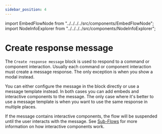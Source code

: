 ```yaml
---
sidebar_position: 4
---
```


import EmbedFlowNode from "../../../../src/components/EmbedFlowNode";
import NodeInfoExplorer from "../../../../src/components/NodeInfoExplorer";

# Create response message

<EmbedFlowNode type="action_response_create" />

The `Create response message` block is used to respond to a command or component interaction. Usually each command or component interaction must create a message response. The only exception is when you show a modal instead.

You can either configure the message in the block directly or use a message template instead. In both cases you can add embeds and interactive components to the message. The only case where it's better to use a message template is when you want to use the same response in multiple places.

If the message contains interactive components, the flow will be suspended until the user interacts with the message. See [Sub-Flows](/reference/sub-flows) for more information on how interactive components work.

<NodeInfoExplorer type="action_response_create" />
